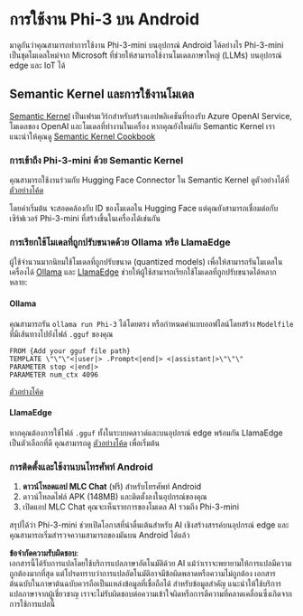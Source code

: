 # **การใช้งาน Phi-3 บน Android**

มาดูกันว่าคุณสามารถทำการใช้งาน Phi-3-mini บนอุปกรณ์ Android ได้อย่างไร Phi-3-mini เป็นชุดโมเดลใหม่จาก Microsoft ที่ช่วยให้สามารถใช้งานโมเดลภาษาใหญ่ (LLMs) บนอุปกรณ์ edge และ IoT ได้

## Semantic Kernel และการใช้งานโมเดล

[Semantic Kernel](https://github.com/microsoft/semantic-kernel) เป็นเฟรมเวิร์กสำหรับสร้างแอปพลิเคชันที่รองรับ Azure OpenAI Service, โมเดลของ OpenAI และโมเดลที่ทำงานในเครื่อง หากคุณยังใหม่กับ Semantic Kernel เราแนะนำให้คุณดู [Semantic Kernel Cookbook](https://github.com/microsoft/SemanticKernelCookBook?WT.mc_id=aiml-138114-kinfeylo)

### การเข้าถึง Phi-3-mini ด้วย Semantic Kernel

คุณสามารถใช้งานร่วมกับ Hugging Face Connector ใน Semantic Kernel ดูตัวอย่างได้ที่ [ตัวอย่างโค้ด](https://github.com/Azure-Samples/Phi-3MiniSamples/tree/main/semantickernel?WT.mc_id=aiml-138114-kinfeylo)

โดยค่าเริ่มต้น จะสอดคล้องกับ ID ของโมเดลใน Hugging Face แต่คุณยังสามารถเชื่อมต่อกับเซิร์ฟเวอร์ Phi-3-mini ที่สร้างขึ้นในเครื่องได้เช่นกัน

### การเรียกใช้โมเดลที่ถูกปรับขนาดด้วย Ollama หรือ LlamaEdge

ผู้ใช้จำนวนมากนิยมใช้โมเดลที่ถูกปรับขนาด (quantized models) เพื่อให้สามารถรันโมเดลในเครื่องได้ [Ollama](https://ollama.com/) และ [LlamaEdge](https://llamaedge.com) ช่วยให้ผู้ใช้สามารถเรียกใช้โมเดลที่ถูกปรับขนาดได้หลากหลาย:

#### Ollama

คุณสามารถรัน `ollama run Phi-3` ได้โดยตรง หรือกำหนดค่าแบบออฟไลน์โดยสร้าง `Modelfile` ที่มีเส้นทางไปยังไฟล์ `.gguf` ของคุณ

```gguf
FROM {Add your gguf file path}
TEMPLATE \"\"\"<|user|> .Prompt<|end|> <|assistant|>\"\"\"
PARAMETER stop <|end|>
PARAMETER num_ctx 4096
```

[ตัวอย่างโค้ด](https://github.com/Azure-Samples/Phi-3MiniSamples/tree/main/ollama?WT.mc_id=aiml-138114-kinfeylo)

#### LlamaEdge

หากคุณต้องการใช้ไฟล์ `.gguf` ทั้งในระบบคลาวด์และบนอุปกรณ์ edge พร้อมกัน LlamaEdge เป็นตัวเลือกที่ดี คุณสามารถดู [ตัวอย่างโค้ด](https://github.com/Azure-Samples/Phi-3MiniSamples/tree/main/wasm?WT.mc_id=aiml-138114-kinfeylo) เพื่อเริ่มต้น

### การติดตั้งและใช้งานบนโทรศัพท์ Android

1. **ดาวน์โหลดแอป MLC Chat** (ฟรี) สำหรับโทรศัพท์ Android
2. ดาวน์โหลดไฟล์ APK (148MB) และติดตั้งลงในอุปกรณ์ของคุณ
3. เปิดแอป MLC Chat คุณจะเห็นรายการของโมเดล AI รวมถึง Phi-3-mini

สรุปได้ว่า Phi-3-mini ช่วยเปิดโอกาสที่น่าตื่นเต้นสำหรับ AI เชิงสร้างสรรค์บนอุปกรณ์ edge และคุณสามารถเริ่มสำรวจความสามารถของมันบน Android ได้แล้ว

**ข้อจำกัดความรับผิดชอบ**:  
เอกสารนี้ได้รับการแปลโดยใช้บริการแปลภาษาอัตโนมัติด้วย AI แม้ว่าเราจะพยายามให้การแปลมีความถูกต้องมากที่สุด แต่โปรดทราบว่าการแปลอัตโนมัติอาจมีข้อผิดพลาดหรือความไม่ถูกต้อง เอกสารต้นฉบับในภาษาต้นฉบับควรถือเป็นแหล่งข้อมูลที่เชื่อถือได้ สำหรับข้อมูลสำคัญ แนะนำให้ใช้บริการแปลภาษาจากผู้เชี่ยวชาญ เราจะไม่รับผิดชอบต่อความเข้าใจผิดหรือการตีความที่คลาดเคลื่อนซึ่งเกิดจากการใช้การแปลนี้